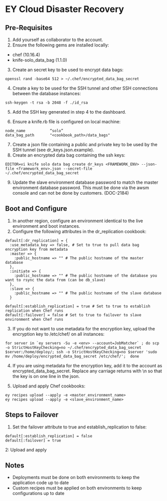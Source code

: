 EY Cloud Disaster Recovery
==========================

Pre-Requisites
--------------
1. Add yourself as collaborator to the account.
2. Ensure the following gems are installed locally:

* chef (10.16.4)
* knife-solo_data_bag (1.1.0)

3. Create an secret key to be used to encrypt data bags:

```
openssl rand -base64 512 > ~/.chef/encrypted_data_bag_secret
```

4. Create a key to be used for the SSH tunnel and other SSH connections between the database instances:

```
ssh-keygen -t rsa -b 2048 -f ./id_rsa
```

5. Add the SSH key generated in step 4 to the dashboard.

6. Ensure a knife.rb file is configured on local machine:

```
node_name           “solo”
data_bag_path       "<cookbook_path>/data_bags"
```

7. Create a json file containing a public and private key to be used by the SSH tunnel (see dr_keys.json.example).
8. Create an encrypted data bag containing the ssh keys:

```
EDITOR=vi knife solo data bag create dr_keys <FRAMEWORK_ENV> --json-file <framework_env>.json --secret-file ~/.chef/encrypted_data_bag_secret
```

9. Update the slave environment database password to match the master environment database password.  This must be done via the awsm console and can not be done by customers. (DOC-2184)

Boot and Configure
------------------
1. In another region, configure an environment identical to the live environment and boot instances.
2. Configure the following attributes in the dr_replication cookbook:

```
default[:dr_replication] = {
  :use_metadata_key => false, # Set to true to pull data bag encryption key from metadata
  :master => {
    :public_hostname => "" # The public hostname of the master database
  },
  :initiate => {
    :public_hostname => "" # The public hostname of the database you want to rsync the data from (can be db_slave)
  },
  :slave => {
    :public_hostname => "" # The public hostname of the slave database
  }

default[:establish_replication] = true # Set to true to establish replication when Chef runs
default[:failover] = false # Set to true to failover to slave environment when Chef runs
```

3. If you do not want to use metadata for the encryption key, upload the encryption key to /etc/chef/ on all instances:

```
for server in `ey servers -Su -e <env> --account=JobMatcher` ; do scp -o StrictHostKeyChecking=no ~/.chef/encrypted_data_bag_secret $server:/home/deploy/; ssh -o StrictHostKeyChecking=no $server 'sudo mv /home/deploy/encrypted_data_bag_secret /etc/chef/';  done
```

4. If you are using metadata for the encryption key, add it to the account as encrypted_data_bag_secret.  Replace any carriage returns with \n so that the key is on one line in the json.

5. Upload and apply Chef cookbooks:

```
ey recipes upload --apply -e <master_environment_name>
ey recipes upload --apply -e <slave_environment_name>
```

Steps to Failover
-----------------
1. Set the failover attribute to true and establish_replication to false:

```
default[:establish_replication] = false
default[:failover] = true
```

2: Upload and apply


Notes
-----
* Deployments must be done on both environments to keep the application code up to date
* Custom recipes must be applied on both environments to keep configurations up to date
